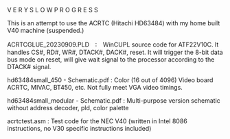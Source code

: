 V E R Y   S L O W   P R O G R E S S

This is an attempt to use the ACRTC (Hitachi HD63484) with my home built V40 machine (suspended.)


ACRTCGLUE_20230909.PLD　:　WinCUPL source code for ATF22V10C. It handles CS#, RD#, WR#, DTACK#, DACK#, reset. It will trigger the 8-bit data bus mode on reset, will give wait signal to the processor according to the DTACK# signal. 

hd63484small_450 - Schematic.pdf : Color (16 out of 4096) Video board ACRTC, MIVAC, BT450, etc. Not fully meet VGA video timings.

hd63484small_modular - Schematic.pdf : Multi-purpose version schematic without address decoder, pld, color palette

acrtctest.asm : Test code for the NEC V40 (written in Intel 8086 instructions, no V30 specific instructions included)
